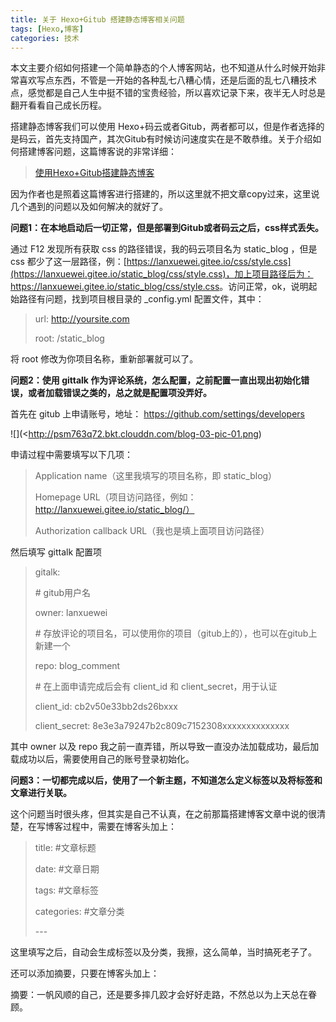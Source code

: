 ```yaml
---
title: 关于 Hexo+Gitub 搭建静态博客相关问题
tags: [Hexo,博客]
categories: 技术
---
```


  本文主要介绍如何搭建一个简单静态的个人博客网站，也不知道从什么时候开始非常喜欢写点东西，不管是一开始的各种乱七八糟心情，还是后面的乱七八糟技术点，感觉都是自己人生中挺不错的宝贵经验，所以喜欢记录下来，夜半无人时总是翻开看看自己成长历程。

<!-- more -->

  搭建静态博客我们可以使用 Hexo+码云或者Gitub，两者都可以，但是作者选择的是码云，首先支持国产，其次Gitub有时候访问速度实在是不敢恭维。关于介绍如何搭建博客问题，这篇博客说的非常详细：

> [使用Hexo+Gitub搭建静态博客](https://z77z.oschina.io/2017/01/14/%E5%85%8D%E8%B4%B9%E4%B8%AA%E4%BA%BA%E5%8D%9A%E5%AE%A2%E6%90%AD%E5%BB%BA%E6%95%99%E7%A8%8B%EF%BC%88%E8%AF%A6%E7%BB%86-%E5%9B%BE%E6%96%87%EF%BC%89--Hexo+OSChina/)

  因为作者也是照着这篇博客进行搭建的，所以这里就不把文章copy过来，这里说几个遇到的问题以及如何解决的就好了。

  

**问题1：在本地启动后一切正常，但是部署到Gitub或者码云之后，css样式丢失。**

  通过 F12 发现所有获取 css 的路径错误，我的码云项目名为 static_blog ，但是 css 都少了这一层路径，例：[https://lanxuewei.gitee.io/css/style.css](https://lanxuewei.gitee.io/static_blog/css/style.css)，加上项目路径后为：<https://lanxuewei.gitee.io/static_blog/css/style.css>。访问正常，ok，说明起始路径有问题，找到项目根目录的 _config.yml 配置文件，其中：



>  url: http://yoursite.com
>
> root: /static_blog



 将 root 修改为你项目名称，重新部署就可以了。



**问题2：使用 gittalk 作为评论系统，怎么配置，之前配置一直出现出初始化错误，或者加载错误之类的，总之就是配置项没弄好。**

  首先在 gitub 上申请账号，地址： <https://github.com/settings/developers> 

![](<http://psm763q72.bkt.clouddn.com/blog-03-pic-01.png)

  申请过程中需要填写以下几项：



>Application name（这里我填写的项目名称，即 static_blog）
>
>Homepage URL（项目访问路径，例如：http://lanxuewei.gitee.io/static_blog/）
>
>Authorization callback URL（我也是填上面项目访问路径）

  

  然后填写 gittalk 配置项



>gitalk: 
>
> \# gitub用户名
>
>owner: lanxuewei
>
>\# 存放评论的项目名，可以使用你的项目（gitub上的），也可以在gitub上新建一个
>
>repo: blog_comment
>
>\# 在上面申请完成后会有 client_id 和 client_secret，用于认证
>
>client_id: cb2v50e33bb2ds26bxxx
>
>client_secret: 8e3e3a79247b2c809c7152308xxxxxxxxxxxxxx



  其中 owner 以及 repo 我之前一直弄错，所以导致一直没办法加载成功，最后加载成功以后，需要使用自己的账号登录初始化。



**问题3：一切都完成以后，使用了一个新主题，不知道怎么定义标签以及将标签和文章进行关联。**

  这个问题当时很头疼，但其实是自己不认真，在之前那篇搭建博客文章中说的很清楚，在写博客过程中，需要在博客头加上：



>title: #文章标题
>
>date: #文章日期
>
>tags: #文章标签
>
>categories: #文章分类
>
>\---



  这里填写之后，自动会生成标签以及分类，我擦，这么简单，当时搞死老子了。

  还可以添加摘要，只要在博客头加上：



摘要：一帆风顺的自己，还是要多摔几跤才会好好走路，不然总以为上天总在眷顾。

<!-- more -->

